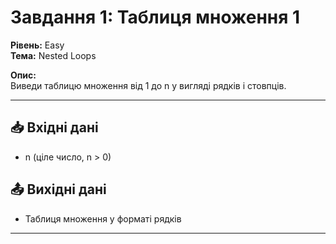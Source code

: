 # Завдання 1: Таблиця множення 1

**Рівень:** Easy  
**Тема:** Nested Loops  

**Опис:**  
Виведи таблицю множення від 1 до n у вигляді рядків і стовпців.

---

## 📥 Вхідні дані
- n (ціле число, n > 0)

## 📤 Вихідні дані
- Таблиця множення у форматі рядків

---